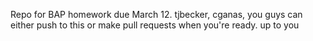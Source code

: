Repo for BAP homework due March 12.
tjbecker, cganas, you guys can either push to this or make pull requests when you're ready. up to you
